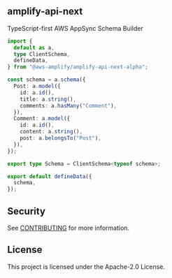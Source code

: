 ## amplify-api-next

TypeScript-first AWS AppSync Schema Builder

```ts
import {
  default as a,
  type ClientSchema,
  defineData,
} from "@aws-amplify/amplify-api-next-alpha";

const schema = a.schema({
  Post: a.model({
    id: a.id(),
    title: a.string(),
    comments: a.hasMany("Comment"),
  }),
  Comment: a.model({
    id: a.id(),
    content: a.string(),
    post: a.belongsTo("Post"),
  }),
});

export type Schema = ClientSchema<typeof schema>;

export default defineData({
  schema,
});
```

## Security

See [CONTRIBUTING](CONTRIBUTING.md#security-issue-notifications) for more information.

## License

This project is licensed under the Apache-2.0 License.
